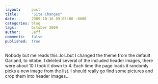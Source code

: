```yaml
---
layout:     post
title:      "Site Changes"
date:       2009-10-16 09:05:00 -0600
categories: blog
tags:       October 2009
author:     Jeff
comments:   false
published:  true
---
```

Nobody but me reads this..lol..but I changed the theme from the default Garland, to nitobe. I deleted several of the included header images, there were about 10 I took it down to 4. Each time the page loads it randomly picks a new image from the list. I should really go find some pictures and crop them into header images…
